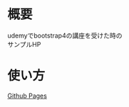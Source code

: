 # 概要
udemyでbootstrap4の講座を受けた時の  
サンプルHP

# 使い方
[Github Pages](https://atsushini.github.io/bootstrap4-udemy-sample/)
